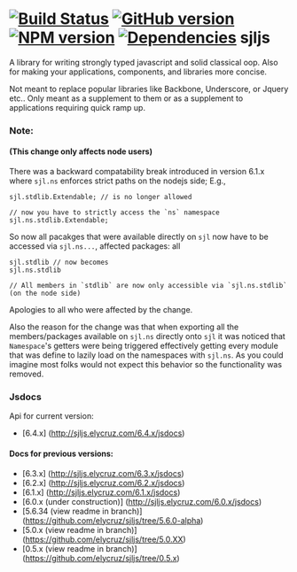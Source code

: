[![Build Status](https://travis-ci.org/elycruz/sjljs.png)](https://travis-ci.org/elycruz/sjljs) 
[![GitHub version](https://badge.fury.io/gh/elycruz%2Fsjljs.svg)](http://badge.fury.io/gh/elycruz%2Fsjljs) 
[![NPM version](https://badge.fury.io/js/sjljs.svg)](http://badge.fury.io/js/sjljs)
[![Dependencies](https://david-dm.org/elycruz/sjljs.png)](https://david-dm.org/elycruz/sjljs)
sjljs
=====

A library for writing strongly typed javascript and solid classical oop.  Also for making your applications, components,
and libraries more concise. 

Not meant to replace popular libraries like Backbone, Underscore, or Jquery etc..  Only meant as a supplement to them 
or as a supplement to applications requiring quick ramp up.

### Note: 
#### (This change only affects node users)
There was a backward compatability break introduced in version 6.1.x
where `sjl.ns` enforces strict paths on the nodejs side;  E.g.,
```
sjl.stdlib.Extendable; // is no longer allowed

// now you have to strictly access the `ns` namespace
sjl.ns.stdlib.Extendable;

```

So now all pacakges that were available directly on `sjl` now have to be accessed
via `sjl.ns...`, affected packages: all
```
sjl.stdlib // now becomes
sjl.ns.stdlib

// All members in `stdlib` are now only accessible via `sjl.ns.stdlib` (on the node side)
```
Apologies to all who were affected by the change.

Also the reason for the change was that when exporting all the members/packages
available on `sjl.ns` directly onto `sjl` it was noticed that `Namespace`'s getters were being triggered
effectively getting every module that was define to lazily load on the namespaces 
with `sjl.ns`.  As you could imagine most folks would not expect this behavior so 
the functionality was removed.

### Jsdocs
Api for current version:

- [6.4.x] (http://sjljs.elycruz.com/6.4.x/jsdocs)

#### Docs for previous versions:
- [6.3.x] (http://sjljs.elycruz.com/6.3.x/jsdocs)
- [6.2.x] (http://sjljs.elycruz.com/6.2.x/jsdocs)
- [6.1.x] (http://sjljs.elycruz.com/6.1.x/jsdocs)
- [6.0.x (under construction)] (http://sjljs.elycruz.com/6.0.x/jsdocs)
- [5.6.34 (view readme in branch)] (https://github.com/elycruz/sjljs/tree/5.6.0-alpha)
- [5.0.x (view readme in branch)] (https://github.com/elycruz/sjljs/tree/5.0.XX)
- [0.5.x (view readme in branch)] (https://github.com/elycruz/sjljs/tree/0.5.x)
